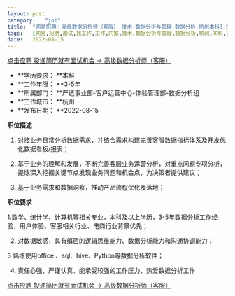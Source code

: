 ```yaml
---
layout:	post
category:	"job"
title:	"网易招聘：高级数据分析师（客服）-技术-数据分析与管理-数据分析-杭州本科3-5年"
tags:	[网易,招聘,面试,找工作,工作,内推,技术,数据分析与管理,数据分析,杭州,本科,3-5年]
date:	2022-08-15
---
```


[点击应聘 投递简历就有面试机会 ->  高级数据分析师（客服）](http://mobile.bole.netease.com/bole/boleDetail?id=40883&employeeId=346f03c3cda5f04c&key=all)



- **学历要求： **本科
- **工作年限： **3-5年
- **所属部门： **严选事业部-客户运营中心-体验管理部-数据分析组
- **工作城市： **杭州
- **发布日期： **2022-08-15



**职位描述**

1. 对接业务日常分析数据需求，并结合需求构建完善客服数据指标体系及开发优化数据看板/报表；

2. 基于业务的理解和发展，不断完善客服业务运营分析，对重点问题专项分析，提炼深入挖掘关键节点发现业务问题和机会点，为决策者提供建议；

3. 基于业务需求和数据洞察，推动产品流程优化及落地；



**职位要求**

1.数学、统计学、计算机等相关专业，本科及以上学历，3-5年数据分析工作经验，用户体验、客服相关行业、电商行业背景优先；

2. 对数据敏感，具有缜密的逻辑思维能力、数据分析能力和沟通协调能力；

3 熟练使用office 、sql、hive、Python等数据分析软件；

4. 责任心强，严谨认真、能承受较强的工作压力，热爱数据分析工作



[点击应聘 投递简历就有面试机会 ->  高级数据分析师（客服）](http://mobile.bole.netease.com/bole/boleDetail?id=40883&employeeId=346f03c3cda5f04c&key=all)